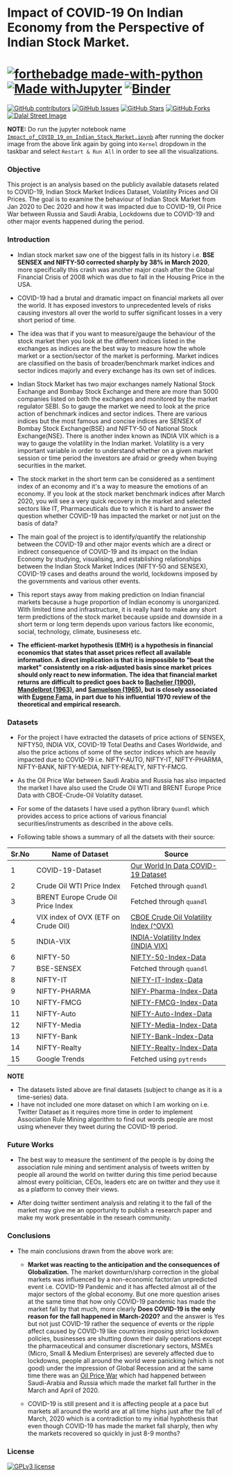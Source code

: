 # Impact of COVID-19 On Indian Economy from the Perspective of Indian Stock Market.  
# [![forthebadge made-with-python](http://ForTheBadge.com/images/badges/made-with-python.svg)](https://www.python.org/) [![Made withJupyter](https://img.shields.io/badge/Made%20with-Jupyter-orange?style=for-the-badge&logo=Jupyter)](https://jupyter.org/try) [![Binder](https://binder.pangeo.io/badge_logo.svg)](https://mybinder.org/v2/gh/strikersps/COVID-19-Impact-On-Indian-Stock-Market/HEAD)

[![GitHub contributors](https://img.shields.io/github/contributors/strikersps/COVID-19-Impact-On-Indian-Stock-Market.svg)](https://GitHub.com/strikersps/COVID-19-Impact-On-Indian-Stock-Market/graphs/contributors/)
[![GitHub Issues](https://img.shields.io/github/issues/strikersps/COVID-19-Impact-On-Indian-Stock-Market)](https://github.com/strikersps/COVID-19-Impact-On-Indian-Stock-Market/issues)
[![GitHub Stars](https://img.shields.io/github/stars/strikersps/COVID-19-Impact-On-Indian-Stock-Market)](https://github.com/strikersps/COVID-19-Impact-On-Indian-Stock-Market/stargazers/)
[![GitHub Forks](https://img.shields.io/github/forks/strikersps/COVID-19-Impact-On-Indian-Stock-Market)](https://github.com/strikersps/COVID-19-Impact-On-Indian-Stock-Market/network/)
[![Dalal Street Image](https://github.com/strikersps/COVID-19-Impact-On-Indian-Stock-Market/blob/main/Dalal-Street.jpg)](https://www.bloombergquint.com/markets)

**NOTE:** Do run the jupyter notebook name [`Impact_of_COVID_19_on_Indian_Stock_Market.ipynb`](https://mybinder.org/v2/gh/strikersps/COVID-19-Impact-On-Indian-Stock-Market/HEAD) after running the docker image from the above link again by going into `Kernel` dropdown in the taskbar and select `Restart & Run All` in order to see all the visualizations.

### Objective
This project is an analysis based on the publicly available datasets related to COVID-19, Indian Stock Market Indices Dataset, Volatility Prices and Oil Prices. The goal is to examine the behaviour of Indian Stock Market from Jan 2020 to Dec 2020 and how it was impacted due to COVID-19, Oil Price War between Russia and Saudi Arabia, Lockdowns due to COVID-19 and other major events happened during the period.  

### Introduction
* Indian stock market saw one of the biggest falls in its history i.e. **BSE SENSEX and NIFTY-50 corrected sharply by 38% in March 2020**, more specifically this crash was another major crash after the Global Financial Crisis of 2008 which was due to fall in the Housing Price in the USA.
* COVID-19 had a brutal and dramatic impact on financial markets all over the world. It has exposed investors to unprecedented levels of risks causing investors all over the world to suffer significant losses in a very short period of time. 

* The idea was that if you want to measure/gauge the behaviour of the stock market then you look at the different indices listed in the exchanges as indices are the best way to measure how the whole market or a section/sector of the market is performing. Market indices are classified on the basis of broader/benchmark market indices and sector indices majorly and every exchange has its own set of indices.
* Indian Stock Market has two major exchanges namely National Stock Exchange and Bombay Stock Exchange and there are more than 5000 companies listed on both the exchanges and monitored by the market regulator SEBI. So to gauge the market we need to look at the price action of benchmark indices and sector indices. There are various indices but the most famous and concise indices are SENSEX of Bombay Stock Exchange(BSE) and NIFTY-50 of National Stock Exchange(NSE). There is another index known as INDIA VIX which is a way to gauge the volatility in the Indian market. Volatility is a very important variable in order to understand whether on a given market session or time period the investors are afraid or greedy when buying securities in the market.  
* The stock market in the short term can be considered as a sentiment index of an economy and it's a way to measure the emotions of an economy. If you look at the stock market benchmark indices after March 2020, you will see a very quick recovery in the market and selected sectors like IT, Pharmaceuticals due to which it is hard to answer the question whether COVID-19 has impacted the market or not just on the basis of data?  
* The main goal of the project is to identify/quantify the relationship between the COVID-19 and other major events which are a direct or indirect consequence of COVID-19 and its impact on the Indian Economy by studying, visualising, and establishing relationships between the Indian Stock Market Indices (NIFTY-50 and SENSEX), COVID-19 cases and deaths around the world, lockdowns imposed by the governments and various other events.

* This report stays away from making prediction on Indian financial markets because a huge proportion of Indian economy is unorganized. With limited time and infrastructure, it is really hard to make any short term predictions of the stock market because upside and downside in a short term or long term depends upon various factors like economic, social, technology, climate, businesess etc.

* **The efficient-market hypothesis (EMH) is a hypothesis in financial economics that states that asset prices reflect all available information. A direct implication is that it is impossible to "beat the market" consistently on a risk-adjusted basis since market prices should only react to new information. The idea that financial market returns are difficult to predict goes back to [Bachelier (1900)](https://en.wikipedia.org/wiki/Efficient-market_hypothesis#cite_note-3), [Mandelbrot (1963)](https://en.wikipedia.org/wiki/Benoit_Mandelbrot), and [Samuelson (1965)](https://en.wikipedia.org/wiki/Paul_Samuelson), but is closely associated with [Eugene Fama](https://en.wikipedia.org/wiki/Eugene_Fama), in part due to his influential 1970 review of the theoretical and empirical research.**

### Datasets
* For the project I have extracted the datasets of price actions of SENSEX, NIFTY50, INDIA VIX, COVID-19 Total Deaths and Cases Worldwide, and also the price actions of some of the sector indices which are heavily impacted due to COVID-19 i.e. NIFTY-AUTO, NIFTY-IT, NIFTY-PHARMA, NIFTY-BANK, NIFTY-MEDIA, NIFTY-REALTY, NIFTY-FMCG.
* As the Oil Price War between Saudi Arabia and Russia has also impacted the market I have also used the Crude Oil WTI and BRENT Europe Price Data with CBOE-Crude-Oil Volatilty dataset. 
* For some of the datasets I have used a python library `Quandl` which provides access to price actions of various financial securities/instruments as described in the above cells.

* Following table shows a summary of all the datsets with their source:

| Sr.No | Name of Dataset | Source |
| --- | --- | --- |
| 1 | COVID-19-Dataset | [Our World In Data COVID-19 Dataset](https://github.com/owid/covid-19-data/tree/master/public/data) |
| 2 | Crude Oil WTI Price Index | Fetched through `quandl`|
| 3 | BRENT Europe Crude Oil Price Index| Fetched through `quandl`|
| 4 | VIX index of OVX (ETF on Crude Oil)| [CBOE Crude Oil Volatility Index (^OVX)](https://finance.yahoo.com/quote/%5EOVX/)|
| 5 | INDIA-VIX | [INDIA-Volatility Index (INDIA VIX)](https://www1.nseindia.com/products/content/equities/indices/historical_vix.htm)|
| 6 | NIFTY-50 | [NIFTY-50-Index-Data](https://www1.nseindia.com/products/content/equities/indices/historical_index_data.htm)|
| 7 | BSE-SENSEX | Fetched through `quandl`|
| 8 | NIFTY-IT | [NIFTY-IT-Index-Data](https://www1.nseindia.com/products/content/equities/indices/historical_index_data.htm)|
| 9 | NIFTY-PHARMA| [NIFY-Pharma-Index-Data](https://www1.nseindia.com/products/content/equities/indices/historical_index_data.htm) |
| 10 | NIFTY-FMCG | [NIFTY-FMCG-Index-Data](https://www1.nseindia.com/products/content/equities/indices/historical_index_data.htm)|
| 11 | NIFTY-Auto | [NIFTY-Auto-Index-Data](https://www1.nseindia.com/products/content/equities/indices/historical_index_data.htm)|
| 12 | NIFTY-Media| [NIFTY-Media-Index-Data](https://www1.nseindia.com/products/content/equities/indices/historical_index_data.htm)|
| 13 | NIFTY-Bank| [NIFTY-Bank-Index-Data](https://www1.nseindia.com/products/content/equities/indices/historical_index_data.htm)|
| 14 | NIFTY-Realty| [NIFTY-Realty-Index-Data](https://www1.nseindia.com/products/content/equities/indices/historical_index_data.htm)|
| 15 | Google Trends | Fetched using `pytrends` |

**NOTE**
* The datasets listed above are final datasets (subject to change as it is a time-series) data.
* I have not included one more dataset on which I am working on i.e. Twitter Dataset as it requires more time in order to implement Association Rule Mining algorithm to find out words people are most using whenever they tweet during the COVID-19 period.

### Future Works
* The best way to measure the sentiment of the people is by doing the association rule mining and sentiment analysis of tweets written by people all around the world on twitter during this time period because almost every politician, CEOs, leaders etc are on twitter and they use it as a platform to convey their views.

* After doing twitter sentiment analysis and relating it to the fall of the market may give me an opportunity to publish a research paper and make my work presentable in the researh community.

### Conclusions
* The main conclusions drawn from the above work are: 
    * **Market was reacting to the anticipation and the consequences of Globalization.** The market downturn/sharp correction in the global markets was influenced by a non-economic factor/an unpredicted event i.e. COVID-19 Pandemic and it has affected almost all of the major sectors of the global economy. 
    But one more question arises at the same time that how only COVID-19 pandemic has made the market fall by that much, more clearly **Does COVID-19 is the only reason for the fall happened in March-2020?** and the answer is Yes but not just COVID-19 rather the sequence of events or the ripple affect caused by COVID-19 like countries imposing strict lockdown policies, businesses are shutting down their daily operations except the pharmaceutical and consumer discretionary sectors, MSMEs (Micro, Small & Medium Enterprises) are severely affected due to lockdowns, people all around the world were panicking (which is not good) under the impression of Global Recession and at the same time there was an [Oil Price War](https://en.wikipedia.org/wiki/2020_Russia%E2%80%93Saudi_Arabia_oil_price_war) which had happened between Saudi-Arabia and Russia which made the market fall further in the March and April of 2020.  

    * COVID-19 is still present and it is affecting people at a pace but markets all around the world are at all time highs just after the fall of March, 2020 which is a contradiction to my initial hyphothesis that even though COVID-19 has made the market fall sharply, then why the markets recovered so quickly in just 8-9 months?  

### License  
[![GPLv3 license](https://img.shields.io/github/license/strikersps/COVID-19-Impact-On-Indian-Stock-Market?style=for-the-badge)](http://perso.crans.org/besson/LICENSE.html) 
